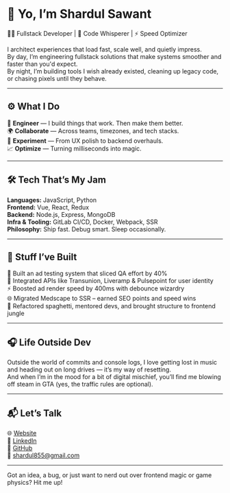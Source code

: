 # 👋 Yo, I’m Shardul Sawant

👨‍💻 Fullstack Developer | 🧠 Code Whisperer | ⚡ Speed Optimizer

I architect experiences that load fast, scale well, and quietly impress.  
By day, I’m engineering fullstack solutions that make systems smoother and faster than you'd expect.  
By night, I’m building tools I wish already existed, cleaning up legacy code, or chasing pixels until they behave.

---

## ⚙️ What I Do

🧠 **Engineer** — I build things that work. Then make them better.  
🌍 **Collaborate** — Across teams, timezones, and tech stacks.  
🧪 **Experiment** — From UX polish to backend overhauls.  
📈 **Optimize** — Turning milliseconds into magic.

---

## 🛠 Tech That’s My Jam

**Languages:** JavaScript, Python  
**Frontend:** Vue, React, Redux  
**Backend:** Node.js, Express, MongoDB  
**Infra & Tooling:** GitLab CI/CD, Docker, Webpack, SSR  
**Philosophy:** Ship fast. Debug smart. Sleep occasionally.

---

## 🚀 Stuff I’ve Built

🔧 Built an ad testing system that sliced QA effort by 40%  
🎯 Integrated APIs like Transunion, Liveramp & Pulsepoint for user identity  
⚡ Boosted ad render speed by 400ms with debounce wizardry  
🌐 Migrated Medscape to SSR – earned SEO points and speed wins  
🧩 Refactored spaghetti, mentored devs, and brought structure to frontend jungle

---

## 🎧 Life Outside Dev

Outside the world of commits and console logs, I love getting lost in music and heading out on long drives — it’s my way of resetting.  
And when I’m in the mood for a bit of digital mischief, you’ll find me blowing off steam in GTA (yes, the traffic rules are optional).

---

## 📬 Let’s Talk

🌐 [Website](https://personal-website-psi-sepia.vercel.app/)  
💼 [LinkedIn](https://www.linkedin.com/in/shardulsawant855)  
🐙 [GitHub](https://github.com/carnifex-cmd)  
📩 shardul855@gmail.com

---

Got an idea, a bug, or just want to nerd out over frontend magic or game physics? Hit me up!
